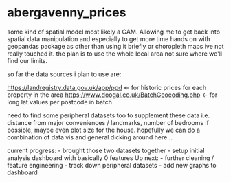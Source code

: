 # abergavenny_prices

some kind of spatial model most likely a GAM. Allowing me to get back into spatial data manipulation and especially to get more time hands on with geopandas package as other than using it briefly or choropleth maps ive not really touched it. the plan is to use the whole local area not sure where we'll find our limits.

so far the data sources i plan to use are:

https://landregistry.data.gov.uk/app/ppd <- for historic prices for each property in the area
https://www.doogal.co.uk/BatchGeocoding.php <- for long lat values per postcode in batch

need to find some peripheral datasets too to supplement these data i.e. distance from major conveniences / landmarks, number of bedrooms if possible, maybe even plot size for the house. hopefully we can do a combination of data vis and general dicking around here...

current progress:
    - brought those two datasets together
    - setup initial analysis dashboard with basically 0 features
Up next:
    - further cleaning / feature engineering
    - track down peripheral datasets
    - add new graphs to dashboard

